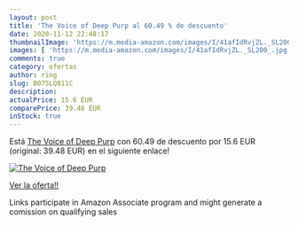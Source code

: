 ```yaml
---
layout: post
title: 'The Voice of Deep Purp al 60.49 % de descuento'
date: 2020-11-12 22:48:17
thumbnailImage: 'https://m.media-amazon.com/images/I/41afIdRvjZL._SL200_.jpg'
images: [ 'https://m.media-amazon.com/images/I/41afIdRvjZL._SL200_.jpg' ]
comments: true
category: ofertas
author: ring
slug: B075LQ811C
description:
actualPrice: 15.6 EUR
comparePrice: 39.48 EUR
inStock: true
---
```


Está [The Voice of Deep Purp](https://www.amazon.fr/dp/B075LQ811C/?tag=tolees0d-21) con 60.49 de descuento por 15.6 EUR (original: 39.48 EUR) en el siguiente enlace!

[![The Voice of Deep Purp](https://m.media-amazon.com/images/I/41afIdRvjZL._SL200_.jpg)](https://www.amazon.fr/dp/B075LQ811C/?tag=tolees0d-21)

[Ver la oferta!!](https://www.amazon.fr/dp/B075LQ811C/?tag=tolees0d-21)

Links participate in Amazon Associate program and might generate a comission on qualifying sales


